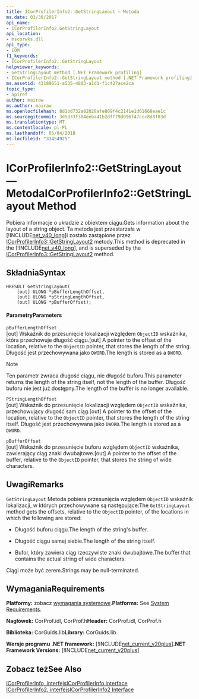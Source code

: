 ```yaml
---
title: ICorProfilerInfo2::GetStringLayout — Metoda
ms.date: 03/30/2017
api_name:
- ICorProfilerInfo2.GetStringLayout
api_location:
- mscorwks.dll
api_type:
- COM
f1_keywords:
- ICorProfilerInfo2::GetStringLayout
helpviewer_keywords:
- GetStringLayout method [.NET Framework profiling]
- ICorProfilerInfo2::GetStringLayout method [.NET Framework profiling]
ms.assetid: 43189651-a535-4803-a1d1-f1c427ace2ca
topic_type:
- apiref
author: mairaw
ms.author: mairaw
ms.openlocfilehash: 8d1bd732a82028afe809f4c2141e1d61668eae1c
ms.sourcegitcommit: 3d5d33f384eeba41b2dff79d096f47ccc8d8f03d
ms.translationtype: MT
ms.contentlocale: pl-PL
ms.lasthandoff: 05/04/2018
ms.locfileid: "33454925"
---
```

# <a name="icorprofilerinfo2getstringlayout-method"></a><span data-ttu-id="4f2da-102">ICorProfilerInfo2::GetStringLayout — Metoda</span><span class="sxs-lookup"><span data-stu-id="4f2da-102">ICorProfilerInfo2::GetStringLayout Method</span></span>
<span data-ttu-id="4f2da-103">Pobiera informacje o układzie z obiektem ciągu.</span><span class="sxs-lookup"><span data-stu-id="4f2da-103">Gets information about the layout of a string object.</span></span> <span data-ttu-id="4f2da-104">Ta metoda jest przestarzała w [!INCLUDE[net_v40_long](../../../../includes/net-v40-long-md.md)]i zostało zastąpione przez [ICorProfilerInfo3::GetStringLayout2](../../../../docs/framework/unmanaged-api/profiling/icorprofilerinfo3-getstringlayout2-method.md) metody.</span><span class="sxs-lookup"><span data-stu-id="4f2da-104">This method is deprecated in the [!INCLUDE[net_v40_long](../../../../includes/net-v40-long-md.md)], and is superseded by the [ICorProfilerInfo3::GetStringLayout2](../../../../docs/framework/unmanaged-api/profiling/icorprofilerinfo3-getstringlayout2-method.md) method.</span></span>  
  
## <a name="syntax"></a><span data-ttu-id="4f2da-105">Składnia</span><span class="sxs-lookup"><span data-stu-id="4f2da-105">Syntax</span></span>  
  
```  
HRESULT GetStringLayout(  
    [out] ULONG *pBufferLengthOffset,  
    [out] ULONG *pStringLengthOffset,  
    [out] ULONG *pBufferOffset);  
```  
  
#### <a name="parameters"></a><span data-ttu-id="4f2da-106">Parametry</span><span class="sxs-lookup"><span data-stu-id="4f2da-106">Parameters</span></span>  
 `pBufferLengthOffset`  
 <span data-ttu-id="4f2da-107">[out] Wskaźnik do przesunięcie lokalizacji względem `ObjectID` wskaźnika, która przechowuje długość ciągu.</span><span class="sxs-lookup"><span data-stu-id="4f2da-107">[out] A pointer to the offset of the location, relative to the `ObjectID` pointer, that stores the length of the string.</span></span> <span data-ttu-id="4f2da-108">Długość jest przechowywana jako `DWORD`.</span><span class="sxs-lookup"><span data-stu-id="4f2da-108">The length is stored as a `DWORD`.</span></span>  
  
> [!NOTE]
>  <span data-ttu-id="4f2da-109">Ten parametr zwraca długość ciągu, nie długość buforu.</span><span class="sxs-lookup"><span data-stu-id="4f2da-109">This parameter returns the length of the string itself, not the length of the buffer.</span></span> <span data-ttu-id="4f2da-110">Długość buforu nie jest już dostępny.</span><span class="sxs-lookup"><span data-stu-id="4f2da-110">The length of the buffer is no longer available.</span></span>  
  
 `PStringLengthOffset`  
 <span data-ttu-id="4f2da-111">[out] Wskaźnik do przesunięcie lokalizacji względem `ObjectID` wskaźnika, przechowujący długość sam ciąg.</span><span class="sxs-lookup"><span data-stu-id="4f2da-111">[out] A pointer to the offset of the location, relative to the `ObjectID` pointer, that stores the length of the string itself.</span></span> <span data-ttu-id="4f2da-112">Długość jest przechowywana jako `DWORD`.</span><span class="sxs-lookup"><span data-stu-id="4f2da-112">The length is stored as a `DWORD`.</span></span>  
  
 `pBufferOffset`  
 <span data-ttu-id="4f2da-113">[out] Wskaźnik do przesunięcie buforu względem `ObjectID` wskaźnika, zawierający ciąg znaki dwubajtowe.</span><span class="sxs-lookup"><span data-stu-id="4f2da-113">[out] A pointer to the offset of the buffer, relative to the `ObjectID` pointer, that stores the string of wide characters.</span></span>  
  
## <a name="remarks"></a><span data-ttu-id="4f2da-114">Uwagi</span><span class="sxs-lookup"><span data-stu-id="4f2da-114">Remarks</span></span>  
 <span data-ttu-id="4f2da-115">`GetStringLayout` Metoda pobiera przesunięcia względem `ObjectID` wskaźnik lokalizacji, w których przechowywane są następujące:</span><span class="sxs-lookup"><span data-stu-id="4f2da-115">The `GetStringLayout` method gets the offsets, relative to the `ObjectID` pointer, of the locations in which the following are stored:</span></span>  
  
-   <span data-ttu-id="4f2da-116">Długość buforu ciągu.</span><span class="sxs-lookup"><span data-stu-id="4f2da-116">The length of the string's buffer.</span></span>  
  
-   <span data-ttu-id="4f2da-117">Długość ciągu samej siebie.</span><span class="sxs-lookup"><span data-stu-id="4f2da-117">The length of the string itself.</span></span>  
  
-   <span data-ttu-id="4f2da-118">Bufor, który zawiera ciąg rzeczywiste znaki dwubajtowe.</span><span class="sxs-lookup"><span data-stu-id="4f2da-118">The buffer that contains the actual string of wide characters.</span></span>  
  
 <span data-ttu-id="4f2da-119">Ciągi może być zerem.</span><span class="sxs-lookup"><span data-stu-id="4f2da-119">Strings may be null-terminated.</span></span>  
  
## <a name="requirements"></a><span data-ttu-id="4f2da-120">Wymagania</span><span class="sxs-lookup"><span data-stu-id="4f2da-120">Requirements</span></span>  
 <span data-ttu-id="4f2da-121">**Platformy:** zobacz [wymagania systemowe](../../../../docs/framework/get-started/system-requirements.md).</span><span class="sxs-lookup"><span data-stu-id="4f2da-121">**Platforms:** See [System Requirements](../../../../docs/framework/get-started/system-requirements.md).</span></span>  
  
 <span data-ttu-id="4f2da-122">**Nagłówek:** CorProf.idl, CorProf.h</span><span class="sxs-lookup"><span data-stu-id="4f2da-122">**Header:** CorProf.idl, CorProf.h</span></span>  
  
 <span data-ttu-id="4f2da-123">**Biblioteka:** CorGuids.lib</span><span class="sxs-lookup"><span data-stu-id="4f2da-123">**Library:** CorGuids.lib</span></span>  
  
 <span data-ttu-id="4f2da-124">**Wersje programu .NET framework:** [!INCLUDE[net_current_v20plus](../../../../includes/net-current-v20plus-md.md)]</span><span class="sxs-lookup"><span data-stu-id="4f2da-124">**.NET Framework Versions:** [!INCLUDE[net_current_v20plus](../../../../includes/net-current-v20plus-md.md)]</span></span>  
  
## <a name="see-also"></a><span data-ttu-id="4f2da-125">Zobacz też</span><span class="sxs-lookup"><span data-stu-id="4f2da-125">See Also</span></span>  
 [<span data-ttu-id="4f2da-126">ICorProfilerInfo, interfejs</span><span class="sxs-lookup"><span data-stu-id="4f2da-126">ICorProfilerInfo Interface</span></span>](../../../../docs/framework/unmanaged-api/profiling/icorprofilerinfo-interface.md)  
 [<span data-ttu-id="4f2da-127">ICorProfilerInfo2, interfejs</span><span class="sxs-lookup"><span data-stu-id="4f2da-127">ICorProfilerInfo2 Interface</span></span>](../../../../docs/framework/unmanaged-api/profiling/icorprofilerinfo2-interface.md)
